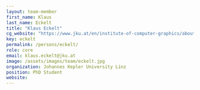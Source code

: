 ```yaml
---
layout: team-member
first_name: Klaus
last_name: Eckelt
title: "Klaus Eckelt"
cg_website: "https://www.jku.at/en/institute-of-computer-graphics/about-us/team/klaus-eckelt/" #remove to show person directly on data-vis page
key: eckelt
permalink: /persons/eckelt/
role: core
email: klaus.eckelt@jku.at
image: /assets/images/team/eckelt.jpg
organization: Johannes Kepler University Linz
position: PhD Student
website: 
---
```

